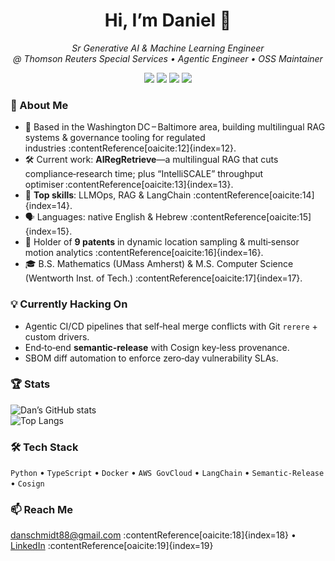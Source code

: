 <h1 align="center">Hi, I’m Daniel 👋</h1>

<p align="center"><em>
Sr Generative AI & Machine Learning Engineer @ Thomson Reuters Special Services
 • Agentic Engineer • OSS Maintainer
</em></p>

<p align="center">
  <a href="https://github.com/danschmidt88"><img src="https://img.shields.io/github/followers/danschmidt88?label=Follow&style=social"></a>
  <a href="#"><img src="https://img.shields.io/badge/LLMOps-RAG-blueviolet"></a>
  <a href="https://github.com/danschmidt88/auto-pipeline/actions/workflows/ci.yml"><img src="https://img.shields.io/github/actions/workflow/status/danschmidt88/auto-pipeline/ci.yml?branch=main&label=build"></a>
  <a href="docs/sbom/latest.json"><img src="https://img.shields.io/badge/SBOM-CycloneDX-0078d6"></a>
</p>

### 🚀 About Me
- 📍 Based in the Washington DC – Baltimore area, building multilingual RAG systems & governance tooling for regulated industries :contentReference[oaicite:12]{index=12}.  
- 🛠️ Current work: **AIRegRetrieve**—a multilingual RAG that cuts compliance‑research time; plus “IntelliSCALE” throughput optimiser :contentReference[oaicite:13]{index=13}.  
- 🧰 **Top skills**: LLMOps, RAG & LangChain :contentReference[oaicite:14]{index=14}.  
- 🗣️ Languages: native English & Hebrew :contentReference[oaicite:15]{index=15}.  
- 🔬 Holder of **9 patents** in dynamic location sampling & multi‑sensor motion analytics :contentReference[oaicite:16]{index=16}.  
- 🎓 B.S. Mathematics (UMass Amherst) & M.S. Computer Science (Wentworth Inst. of Tech.) :contentReference[oaicite:17]{index=17}.

### 💡 Currently Hacking On
- Agentic CI/CD pipelines that self‑heal merge conflicts with Git `rerere` + custom drivers.  
- End‑to‑end **semantic‑release** with Cosign key‑less provenance.  
- SBOM diff automation to enforce zero‑day vulnerability SLAs.

### 🏆 Stats
![Dan’s GitHub stats](https://github-readme-stats.vercel.app/api?username=danschmidt88&show_icons=true)  
![Top Langs](https://github-readme-stats.vercel.app/api/top-langs/?username=danschmidt88&layout=compact)

### 🛠 Tech Stack
`Python` • `TypeScript` • `Docker` • `AWS GovCloud` • `LangChain` • `Semantic‑Release` • `Cosign`

### 📫 Reach Me
danschmidt88@gmail.com :contentReference[oaicite:18]{index=18} •  
[LinkedIn](https://www.linkedin.com/in/daniel-schmidt-574482b8) :contentReference[oaicite:19]{index=19}
